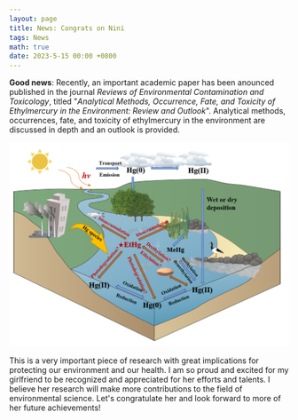 ```yaml
---
layout: page
title: News: Congrats on Nini
tags: News
math: true
date: 2023-5-15 00:00 +0800
---
```

**Good news**: Recently, an important academic paper has been anounced published in the journal *Reviews of Environmental Contamination and Toxicology*, titled "*Analytical Methods, Occurrence, Fate, and Toxicity of Ethylmercury in the Environment: Review and Outlook*". Analytical methods, occurrences, fate, and toxicity of ethylmercury in the environment are discussed in depth and an outlook is provided. 

![GA](https://github.com/Samlzy/pics/blob/Samlzy-patch-1/News1.png)

This is a very important piece of research with great implications for protecting our environment and our health. I am so proud and excited for my girlfriend to be recognized and appreciated for her efforts and talents. I believe her research will make more contributions to the field of environmental science. Let's congratulate her and look forward to more of her future achievements!
